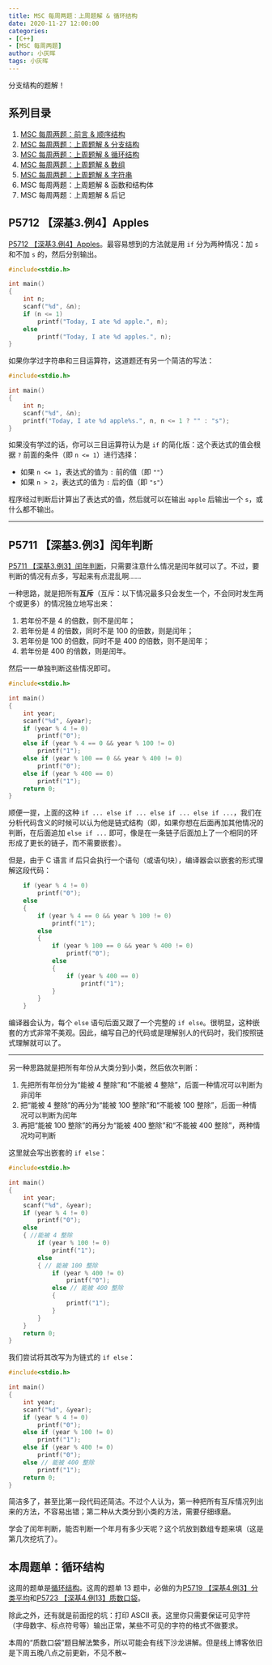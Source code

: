 ```yaml
---
title: MSC 每周两题：上周题解 & 循环结构
date: 2020-11-27 12:00:00
categories:
- [C++]
- [MSC 每周两题]
author: 小灰晖
tags: 小灰晖
---
```


分支结构的题解！

<!-- More -->

## 系列目录

1. [MSC 每周两题：前言 & 顺序结构](/2020/11/13/2020-programming-of-the-week-1-preface-and-sequential/)
2. [MSC 每周两题：上周题解 & 分支结构](/2020/11/20/2020-programming-of-the-week-2-branch/)
3. [MSC 每周两题：上周题解 & 循环结构](/2020/11/27/2020-programming-of-the-week-3-loop/)
4. [MSC 每周两题：上周题解 & 数组](/2020/12/15/2020-programming-of-the-week-4-array/)
5. [MSC 每周两题：上周题解 & 字符串](/2020/12/25/2020-programming-of-the-week-5-string/)
6. MSC 每周两题：上周题解 & 函数和结构体
7. MSC 每周两题：上周题解 & 后记

## P5712 【深基3.例4】Apples

[P5712 【深基3.例4】Apples](https://www.luogu.com.cn/problem/P5712)。最容易想到的方法就是用 `if` 分为两种情况：加 `s` 和不加 `s` 的，然后分别输出。

```cpp
#include<stdio.h>

int main()
{
    int n;
    scanf("%d", &n);
    if (n <= 1)
        printf("Today, I ate %d apple.", n);
    else
        printf("Today, I ate %d apples.", n);
}
```

如果你学过字符串和三目运算符，这道题还有另一个简洁的写法：

```cpp
#include<stdio.h>

int main()
{
    int n;
    scanf("%d", &n);
    printf("Today, I ate %d apple%s.", n, n <= 1 ? "" : "s");
}
```

如果没有学过的话，你可以三目运算符认为是 `if` 的简化版：这个表达式的值会根据 `?` 前面的条件（即 `n <= 1`）进行选择：

* 如果 `n <= 1`，表达式的值为 `:` 前的值（即 `""`）
* 如果 `n > 2`，表达式的值为 `:` 后的值（即 `"s"`）

程序经过判断后计算出了表达式的值，然后就可以在输出 `apple` 后输出一个 `s`，或什么都不输出。

------------------

## P5711 【深基3.例3】闰年判断

[P5711 【深基3.例3】闰年判断](https://www.luogu.com.cn/problem/P5711)，只需要注意什么情况是闰年就可以了。不过，要判断的情况有点多，写起来有点混乱啊……

一种思路，就是把所有**互斥**（互斥：以下情况最多只会发生一个，不会同时发生两个或更多）的情况独立地写出来：

1. 若年份不是 4 的倍数，则不是闰年；
2. 若年份是 4 的倍数，同时不是 100 的倍数，则是闰年；
3. 若年份是 100 的倍数，同时不是 400 的倍数，则不是闰年；
4. 若年份是 400 的倍数，则是闰年。

然后一一单独判断这些情况即可。

```cpp
#include<stdio.h>

int main()
{
    int year;
    scanf("%d", &year);
    if (year % 4 != 0)
        printf("0");
    else if (year % 4 == 0 && year % 100 != 0)
        printf("1");
    else if (year % 100 == 0 && year % 400 != 0)
        printf("0");
    else if (year % 400 == 0)
        printf("1");
    return 0;
}
```

顺便一提，上面的这种 `if ... else if ... else if ... else if ...`，我们在分析代码含义的时候可以认为他是链式结构（即，如果你想在后面再加其他情况的判断，在后面追加 `else if ...` 即可，像是在一条链子后面加上了一个相同的环形成了更长的链子，而不需要嵌套）。

但是，由于 C 语言 if 后只会执行一个语句（或语句块），编译器会以嵌套的形式理解这段代码：

```cpp
    if (year % 4 != 0)
        printf("0");
    else
    {
        if (year % 4 == 0 && year % 100 != 0)
            printf("1");
        else
        {
            if (year % 100 == 0 && year % 400 != 0)
                printf("0");
            else
            {
                if (year % 400 == 0)
                    printf("1");
            }
        }
    }
```

编译器会认为，每个 `else` 语句后面又跟了一个完整的 `if else`。很明显，这种嵌套的方式非常不美观。因此，编写自己的代码或是理解别人的代码时，我们按照链式理解就可以了。

---------------------

另一种思路就是把所有年份从大类分到小类，然后依次判断：

1. 先把所有年份分为“能被 4 整除”和“不能被 4 整除”，后面一种情况可以判断为非闰年
2. 把“能被 4 整除”的再分为“能被 100 整除”和“不能被 100 整除”，后面一种情况可以判断为闰年
3. 再把“能被 100 整除”的再分为“能被 400 整除”和“不能被 400 整除”，两种情况均可判断

这里就会写出嵌套的 `if else`：

```cpp
#include<stdio.h>

int main()
{
    int year;
    scanf("%d", &year);
    if (year % 4 != 0)
        printf("0");
    else
    { //能被 4 整除
        if (year % 100 != 0)
            printf("1");
        else
        { // 能被 100 整除
            if (year % 400 != 0)
                printf("0");
            else // 能被 400 整除
            {
                printf("1");
            }
        }
    }
    return 0;
}
```

我们尝试将其改写为为链式的 `if else`：

```cpp
#include<stdio.h>

int main()
{
    int year;
    scanf("%d", &year);
    if (year % 4 != 0)
        printf("0");
    else if (year % 100 != 0)
        printf("1");
    else if (year % 400 != 0)
        printf("0");
    else // 能被 400 整除
        printf("1");
    return 0;
}
```

简洁多了，甚至比第一段代码还简洁。不过个人认为，第一种把所有互斥情况列出来的方法，不容易出错；第二种从大类分到小类的方法，需要仔细琢磨。

学会了闰年判断，能否判断一个年月有多少天呢？这个坑放到数组专题来填（这是第几次挖坑了）。

## 本周题单：循环结构

这周的题单是[循环结构](https://www.luogu.com.cn/training/102)。这周的题单 13 题中，必做的为[P5719 【深基4.例3】分类平均](https://www.luogu.com.cn/problem/P5719)和[P5723 【深基4.例13】质数口袋](https://www.luogu.com.cn/problem/P5723)。

除此之外，还有就是前面挖的坑：打印 ASCII 表。这里你只需要保证可见字符（字母数字、标点符号等）输出正常，某些不可见的字符的格式不做要求。

本周的“质数口袋”题目解法繁多，所以可能会有线下沙龙讲解。但是线上博客依旧是下周五晚八点之前更新，不见不散~
